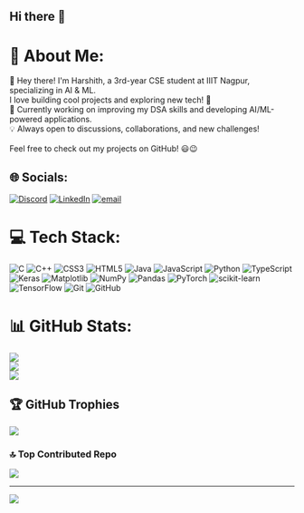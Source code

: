 ## Hi there 👋

# 💫 About Me:
👋 Hey there! I'm Harshith, a 3rd-year CSE student at IIIT Nagpur, specializing in AI & ML.<br>I love building cool projects and exploring new tech! 🚀<br>🔭 Currently working on improving my DSA skills and developing AI/ML-powered applications.<br>💡 Always open to discussions, collaborations, and new challenges!<br><br> Feel free to check out my projects on GitHub! 😃😉


## 🌐 Socials:
[![Discord](https://img.shields.io/badge/Discord-%237289DA.svg?logo=discord&logoColor=white)](https://discord.gg/https://discord.com/invite/Pd6NDJ8C) [![LinkedIn](https://img.shields.io/badge/LinkedIn-%230077B5.svg?logo=linkedin&logoColor=white)](https://linkedin.com/in/www.linkedin.com/in/harshith-geddada-48496a248) [![email](https://img.shields.io/badge/Email-D14836?logo=gmail&logoColor=white)](mailto:harshith9189@gmail.com) 

# 💻 Tech Stack:
![C](https://img.shields.io/badge/c-%2300599C.svg?style=flat-square&logo=c&logoColor=white) ![C++](https://img.shields.io/badge/c++-%2300599C.svg?style=flat-square&logo=c%2B%2B&logoColor=white) ![CSS3](https://img.shields.io/badge/css3-%231572B6.svg?style=flat-square&logo=css3&logoColor=white) ![HTML5](https://img.shields.io/badge/html5-%23E34F26.svg?style=flat-square&logo=html5&logoColor=white) ![Java](https://img.shields.io/badge/java-%23ED8B00.svg?style=flat-square&logo=openjdk&logoColor=white) ![JavaScript](https://img.shields.io/badge/javascript-%23323330.svg?style=flat-square&logo=javascript&logoColor=%23F7DF1E) ![Python](https://img.shields.io/badge/python-3670A0?style=flat-square&logo=python&logoColor=ffdd54) ![TypeScript](https://img.shields.io/badge/typescript-%23007ACC.svg?style=flat-square&logo=typescript&logoColor=white) ![Keras](https://img.shields.io/badge/Keras-%23D00000.svg?style=flat-square&logo=Keras&logoColor=white) ![Matplotlib](https://img.shields.io/badge/Matplotlib-%23ffffff.svg?style=flat-square&logo=Matplotlib&logoColor=black) ![NumPy](https://img.shields.io/badge/numpy-%23013243.svg?style=flat-square&logo=numpy&logoColor=white) ![Pandas](https://img.shields.io/badge/pandas-%23150458.svg?style=flat-square&logo=pandas&logoColor=white) ![PyTorch](https://img.shields.io/badge/PyTorch-%23EE4C2C.svg?style=flat-square&logo=PyTorch&logoColor=white) ![scikit-learn](https://img.shields.io/badge/scikit--learn-%23F7931E.svg?style=flat-square&logo=scikit-learn&logoColor=white) ![TensorFlow](https://img.shields.io/badge/TensorFlow-%23FF6F00.svg?style=flat-square&logo=TensorFlow&logoColor=white) ![Git](https://img.shields.io/badge/git-%23F05033.svg?style=flat-square&logo=git&logoColor=white) ![GitHub](https://img.shields.io/badge/github-%23121011.svg?style=flat-square&logo=github&logoColor=white)
# 📊 GitHub Stats:
![](https://github-readme-stats.vercel.app/api?username=itsharshi&theme=holi&hide_border=false&include_all_commits=false&count_private=false)<br/>
![](https://github-readme-streak-stats.herokuapp.com/?user=itsharshi&theme=holi&hide_border=false)<br/>
![](https://github-readme-stats.vercel.app/api/top-langs/?username=itsharshi&theme=holi&hide_border=false&include_all_commits=false&count_private=false&layout=compact)

## 🏆 GitHub Trophies
![](https://github-profile-trophy.vercel.app/?username=itsharshi&theme=radical&no-frame=false&no-bg=true&margin-w=4)

### 🔝 Top Contributed Repo
![](https://github-contributor-stats.vercel.app/api?username=itsharshi&limit=5&theme=dark&combine_all_yearly_contributions=true)

---
[![](https://visitcount.itsvg.in/api?id=itsharshi&icon=0&color=0)](https://visitcount.itsvg.in)

<!-- Proudly created with GPRM ( https://gprm.itsvg.in ) -->
